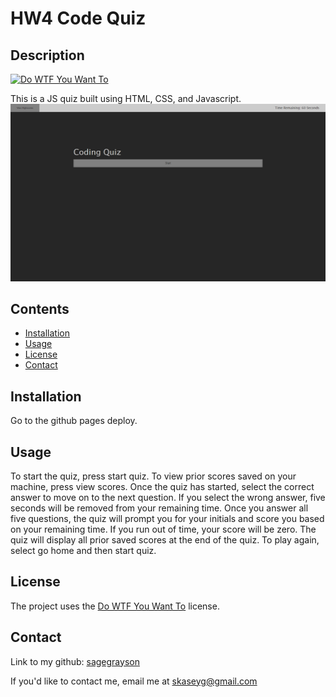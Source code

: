 
# HW4 Code Quiz
## Description
[![Do WTF You Want To](https://img.shields.io/badge/License-WTFPL-brightgreen.svg)](http://www.wtfpl.net/)

This is a JS quiz built using HTML, CSS, and Javascript.
![screenshot](assets/screenshot.png)

## Contents
- [Installation](#installation)
- [Usage](#usage)
- [License](#license)
- [Contact](#contact)
## Installation
Go to the github pages deploy.
## Usage
To start the quiz, press start quiz. To view prior scores saved on your machine, press view scores. Once the quiz has started, select the correct answer to move on to the next question. If you select the wrong answer, five seconds will be removed from your remaining time. Once you answer all five questions, the quiz will prompt you for your initials and score you based on your remaining time. If you run out of time, your score will be zero. The quiz will display all prior saved scores at the end of the quiz. To play again, select go home and then start quiz.

## License
The project uses the [Do WTF You Want To](http://www.wtfpl.net/) license.
## Contact
Link to my github: [sagegrayson](https://github.com/sagegrayson)

If you'd like to contact me, email me at [skaseyg@gmail.com](mailto:skaseyg@gmail.com)
